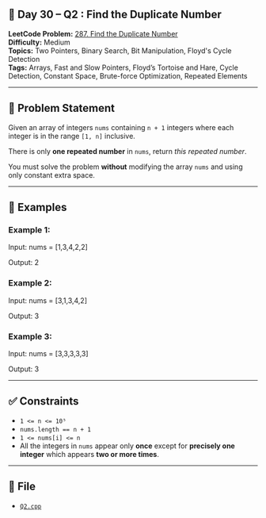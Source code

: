 ## 🧩 **Day 30 – Q2 : Find the Duplicate Number**

**LeetCode Problem:** [287. Find the Duplicate Number](https://leetcode.com/problems/find-the-duplicate-number/)  
**Difficulty:** Medium  
**Topics:** Two Pointers, Binary Search, Bit Manipulation, Floyd's Cycle Detection  
**Tags:** Arrays, Fast and Slow Pointers, Floyd’s Tortoise and Hare, Cycle Detection, Constant Space, Brute-force Optimization, Repeated Elements

---

## 📄 Problem Statement

Given an array of integers `nums` containing `n + 1` integers where each integer is in the range `[1, n]` inclusive.

There is only **one repeated number** in `nums`, return _this repeated number_.

You must solve the problem **without** modifying the array `nums` and using only constant extra space.

---

## 🧠 Examples

### Example 1:

Input: nums = [1,3,4,2,2]

Output: 2

### Example 2:

Input: nums = [3,1,3,4,2]

Output: 3

### Example 3:

Input: nums = [3,3,3,3,3]

Output: 3

---

## ✅ Constraints

- `1 <= n <= 10⁵`
- `nums.length == n + 1`
- `1 <= nums[i] <= n`
- All the integers in `nums` appear only **once** except for **precisely one integer** which appears **two or more times**.

---

## 📁 File

- [`Q2.cpp`](./Q2.cpp)
